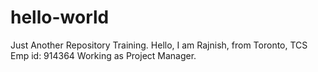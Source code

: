# hello-world
Just Another Repository Training. 
Hello, I am Rajnish, from Toronto, TCS Emp id: 914364
Working as Project Manager. 
